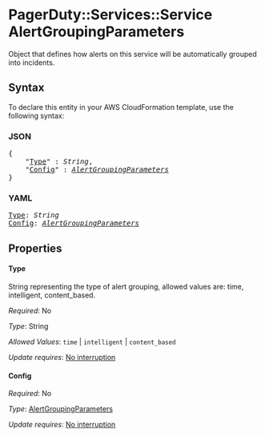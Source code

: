 # PagerDuty::Services::Service AlertGroupingParameters

Object that defines how alerts on this service will be automatically grouped into incidents.

## Syntax

To declare this entity in your AWS CloudFormation template, use the following syntax:

### JSON

<pre>
{
    "<a href="#type" title="Type">Type</a>" : <i>String</i>,
    "<a href="#config" title="Config">Config</a>" : <i><a href="alertgroupingparameters.md">AlertGroupingParameters</a></i>
}
</pre>

### YAML

<pre>
<a href="#type" title="Type">Type</a>: <i>String</i>
<a href="#config" title="Config">Config</a>: <i><a href="alertgroupingparameters.md">AlertGroupingParameters</a></i>
</pre>

## Properties

#### Type

String representing the type of alert grouping, allowed values are: time, intelligent, content_based.

_Required_: No

_Type_: String

_Allowed Values_: <code>time</code> | <code>intelligent</code> | <code>content_based</code>

_Update requires_: [No interruption](https://docs.aws.amazon.com/AWSCloudFormation/latest/UserGuide/using-cfn-updating-stacks-update-behaviors.html#update-no-interrupt)

#### Config

_Required_: No

_Type_: <a href="alertgroupingparameters.md">AlertGroupingParameters</a>

_Update requires_: [No interruption](https://docs.aws.amazon.com/AWSCloudFormation/latest/UserGuide/using-cfn-updating-stacks-update-behaviors.html#update-no-interrupt)

